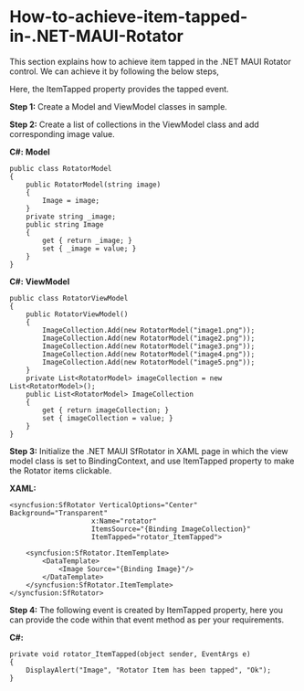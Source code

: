 # How-to-achieve-item-tapped-in-.NET-MAUI-Rotator
This section explains how to achieve item tapped in the .NET MAUI Rotator control. We can achieve it by following the below steps,

Here, the ItemTapped property provides the tapped event.

**Step 1:** Create a Model and ViewModel classes in sample.

**Step 2:** Create a list of collections in the ViewModel class and add corresponding image value.

**C#:**
**Model**
```
public class RotatorModel
{
    public RotatorModel(string image)
    {
        Image = image;
    }
    private string _image;
    public string Image
    {
        get { return _image; }
        set { _image = value; }
    }
}
```
**C#:**
**ViewModel**
```
public class RotatorViewModel
{
    public RotatorViewModel()
    {
        ImageCollection.Add(new RotatorModel("image1.png"));
        ImageCollection.Add(new RotatorModel("image2.png"));
        ImageCollection.Add(new RotatorModel("image3.png"));
        ImageCollection.Add(new RotatorModel("image4.png"));
        ImageCollection.Add(new RotatorModel("image5.png"));
    }
    private List<RotatorModel> imageCollection = new List<RotatorModel>();
    public List<RotatorModel> ImageCollection
    {
        get { return imageCollection; }
        set { imageCollection = value; }
    }
}
```
**Step 3:** Initialize the .NET MAUI SfRotator in XAML page in which the view model class is set to BindingContext, and use ItemTapped property to make the Rotator items clickable.

**XAML:**
```
<syncfusion:SfRotator VerticalOptions="Center" Background="Transparent"
                    x:Name="rotator"  
                    ItemsSource="{Binding ImageCollection}" 
                    ItemTapped="rotator_ItemTapped">

    <syncfusion:SfRotator.ItemTemplate>
        <DataTemplate>
            <Image Source="{Binding Image}"/>
        </DataTemplate>
    </syncfusion:SfRotator.ItemTemplate>
</syncfusion:SfRotator>
```
**Step 4:** The following event is created by ItemTapped property, here you can provide the code within that event method as per your requirements.

**C#:**
```
private void rotator_ItemTapped(object sender, EventArgs e)
{
    DisplayAlert("Image", "Rotator Item has been tapped", "Ok");
}
```

        
